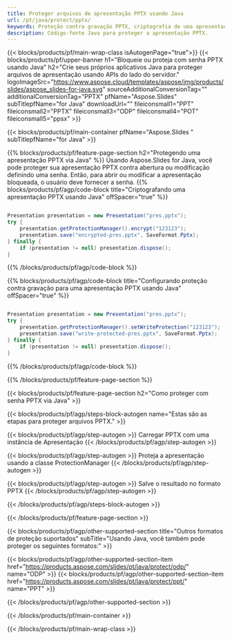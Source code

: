 ```yaml
---
title: Proteger arquivos de apresentação PPTX usando Java
url: /pt/java/protect/pptx/
keywords: Proteção contra gravação PPTX, criptografia de uma apresentação PPTX, bloqueio PPTX, proteção PPTX
description: Código-fonte Java para proteger a apresentação PPTX.
---
```


{{< blocks/products/pf/main-wrap-class isAutogenPage="true">}}
{{< blocks/products/pf/upper-banner h1="Bloqueie ou proteja com senha PPTX usando Java" h2="Crie seus próprios aplicativos Java para proteger arquivos de apresentação usando APIs do lado do servidor." logoImageSrc="https://www.aspose.cloud/templates/aspose/img/products/slides/aspose_slides-for-java.svg" sourceAdditionalConversionTag="" additionalConversionTag="PPTX" pfName="Aspose.Slides" subTitlepfName="for Java" downloadUrl="" fileiconsmall1="PPT" fileiconsmall2="PPTX" fileiconsmall3="ODP" fileiconsmall4="POT" fileiconsmall5="ppsx" >}}

{{< blocks/products/pf/main-container pfName="Aspose.Slides " subTitlepfName="for Java" >}}

{{% blocks/products/pf/feature-page-section  h2="Protegendo uma apresentação PPTX via Java" %}}
Usando Aspose.Slides for Java, você pode proteger sua apresentação PPTX contra abertura ou modificação definindo uma senha. Então, para abrir ou modificar a apresentação bloqueada, o usuário deve fornecer a senha.
{{% blocks/products/pf/agp/code-block title="Criptografando uma apresentação PPTX usando Java" offSpacer="true" %}}

```java

Presentation presentation = new Presentation("pres.pptx");
try {
    presentation.getProtectionManager().encrypt("123123");
    presentation.save("encrypted-pres.pptx", SaveFormat.Pptx);
} finally {
    if (presentation != null) presentation.dispose();
}
```

{{% /blocks/products/pf/agp/code-block %}}

{{% blocks/products/pf/agp/code-block title="Configurando proteção contra gravação para uma apresentação PPTX usando Java" offSpacer="true" %}}

```java

Presentation presentation = new Presentation("pres.pptx");
try {
    presentation.getProtectionManager().setWriteProtection("123123");
    presentation.save("write-protected-pres.pptx", SaveFormat.Pptx);
} finally {
    if (presentation != null) presentation.dispose();
}
```

{{% /blocks/products/pf/agp/code-block %}}

{{% /blocks/products/pf/feature-page-section %}}

{{< blocks/products/pf/feature-page-section  h2="Como proteger com senha PPTX via Java" >}}

{{< blocks/products/pf/agp/steps-block-autogen name="Estas são as etapas para proteger arquivos PPTX." >}}

{{< blocks/products/pf/agp/step-autogen >}}
Carregar PPTX com uma instância de Apresentação
{{< /blocks/products/pf/agp/step-autogen >}}

{{< blocks/products/pf/agp/step-autogen >}}
Proteja a apresentação usando a classe ProtectionManager
{{< /blocks/products/pf/agp/step-autogen >}}

{{< blocks/products/pf/agp/step-autogen >}}
Salve o resultado no formato PPTX
{{< /blocks/products/pf/agp/step-autogen >}}

{{< /blocks/products/pf/agp/steps-block-autogen >}}

{{< /blocks/products/pf/feature-page-section >}}

{{< blocks/products/pf/agp/other-supported-section title="Outros formatos de proteção suportados" subTitle="Usando Java, você também pode proteger os seguintes formatos:" >}}

{{< blocks/products/pf/agp/other-supported-section-item href="https://products.aspose.com/slides/pt/java/protect/odp/" name="ODP" >}}
{{< blocks/products/pf/agp/other-supported-section-item href="https://products.aspose.com/slides/pt/java/protect/ppt/" name="PPT" >}}


{{< /blocks/products/pf/agp/other-supported-section >}}

{{< /blocks/products/pf/main-container >}}
    
{{< /blocks/products/pf/main-wrap-class >}}